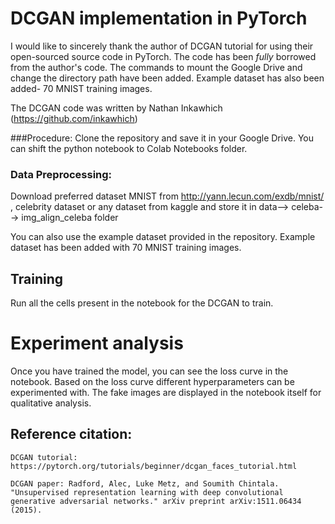 # DCGAN implementation in PyTorch

I would like to sincerely thank the author of DCGAN tutorial for using their open-sourced source code in PyTorch. The code has been *fully* borrowed from the author's code. The commands to mount the Google Drive and change the directory path have been added. Example dataset has also been added- 70 MNIST training images. 

The DCGAN code was written by Nathan Inkawhich (https://github.com/inkawhich)


###Procedure:
 Clone the repository and save it in your Google Drive. You can shift the python notebook to Colab Notebooks folder.   
 
### Data Preprocessing: 
Download preferred dataset MNIST from http://yann.lecun.com/exdb/mnist/ , celebrity dataset or any dataset from kaggle and store it in data--> celeba--> img_align_celeba folder
  
 You can also use the example dataset provided in the repository. Example dataset has been added with 70 MNIST training images. 

## Training 
Run all the cells present in the notebook for the DCGAN to train.

# Experiment analysis 

Once you have trained the model, you can see the loss curve in the notebook. Based on the loss curve different hyperparameters can be experimented with. The fake images are displayed in the notebook itself for qualitative analysis.
  
  
  ## Reference citation: 
```
DCGAN tutorial: https://pytorch.org/tutorials/beginner/dcgan_faces_tutorial.html
```
```
DCGAN paper: Radford, Alec, Luke Metz, and Soumith Chintala. "Unsupervised representation learning with deep convolutional generative adversarial networks." arXiv preprint arXiv:1511.06434 (2015).
```
